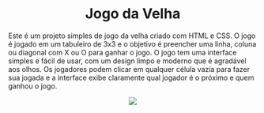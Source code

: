 # <div align="center">Jogo da Velha</div>

Este é um projeto simples de jogo da velha criado com HTML e CSS. O jogo é jogado em um tabuleiro de 3x3 e o objetivo é preencher uma linha, coluna ou diagonal com X ou O para ganhar o jogo.
O jogo tem uma interface simples e fácil de usar, com um design limpo e moderno que é agradável aos olhos. Os jogadores podem clicar em qualquer célula vazia para fazer sua jogada e a interface exibe claramente qual jogador é o próximo e quem ganhou o jogo.

<p align="center">
  <img src="https://i.imgur.com/XHiN3Ep.gif">
</p>

